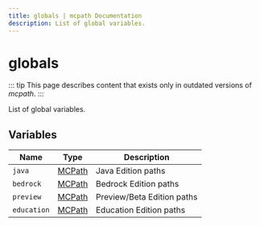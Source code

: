 ```yaml
---
title: globals | mcpath Documentation
description: List of global variables.
---
```


# globals

::: tip
This page describes content that exists only in outdated versions of *mcpath*.
:::

List of global variables.

## Variables

| Name        | Type                  | Description                |
| ----------- | --------------------- | -------------------------- |
| `java`      | [MCPath](./MCPath.md) | Java Edition paths         |
| `bedrock`   | [MCPath](./MCPath.md) | Bedrock Edition paths      |
| `preview`   | [MCPath](./MCPath.md) | Preview/Beta Edition paths |
| `education` | [MCPath](./MCPath.md) | Education Edition paths    |
